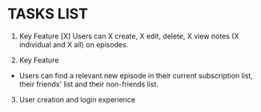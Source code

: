 TASKS LIST
=============

1. Key Feature
[X] Users can X create, X edit, delete, X view notes (X individual and X all) on episodes.

2. Key Feature
- Users can find a relevant new episode in their current subscription list, their friends' list and their non-friends list.

3. User creation and login experience
